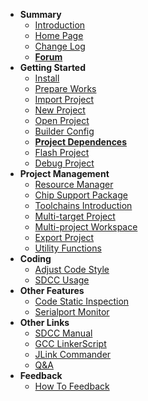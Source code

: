 - **Summary**
  - [Introduction](en-us/README.md)
  - [Home Page](https://marketplace.visualstudio.com/items?itemName=CL.eide)
  - [Change Log](https://marketplace.visualstudio.com/items/CL.eide/changelog)
  - [**Forum**](https://discuss.em-ide.com)
- **Getting Started**
  - [Install](en-us/docs/install.md)
  - [Prepare Works](en-us/docs/prepare_work.md)
  - [Import Project](en-us/docs/import_project.md)
  - [New Project](en-us/docs/create_project.md)
  - [Open Project](en-us/docs/open_project.md)
  - [Builder Config](en-us/docs/builder_config.md)
  - [**Project Dependences**](en-us/docs/project_deps.md)
  - [Flash Project](en-us/docs/download_to_device.md)
  - [Debug Project](en-us/docs/debug_project.md)
- **Project Management**
  - [Resource Manager](en-us/docs/comming_soon.md)
  - [Chip Support Package](en-us/docs/comming_soon.md)
  - [Toolchains Introduction](en-us/docs/comming_soon.md)
  - [Multi-target Project](en-us/docs/comming_soon.md)
  - [Multi-project Workspace](en-us/docs/comming_soon.md)
  - [Export Project](en-us/docs/comming_soon.md)
  - [Utility Functions](en-us/docs/comming_soon.md)
- **Coding**
  - [Adjust Code Style](en-us/docs/comming_soon.md)
  - [SDCC Usage](en-us/docs/comming_soon.md)
- **Other Features**
  - [Code Static Inspection](en-us/docs/comming_soon.md)
  - [Serialport Monitor](en-us/docs/comming_soon.md)
- **Other Links**
  - [SDCC Manual](http://sdcc.sourceforge.net/doc/sdccman.pdf)
  - [GCC LinkerScript](https://sourceware.org/binutils/docs/ld/index.html#SEC_Contents)
  - [JLink Commander](https://wiki.segger.com/J-Link_Commander)
  - [Q&A](https://discuss.em-ide.com/t/FAQ)
- **Feedback**
  - [How To Feedback](en-us/docs/issue_report.md)
